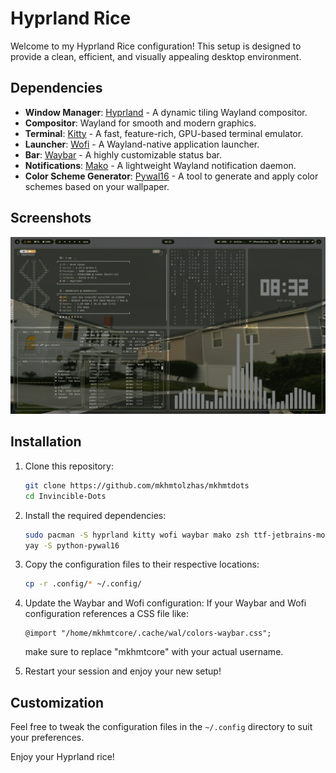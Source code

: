 # Hyprland Rice

Welcome to my Hyprland Rice configuration! This setup is designed to provide a clean, efficient, and visually appealing desktop environment.

## Dependencies

- **Window Manager**: [Hyprland](https://github.com/hyprwm/Hyprland) - A dynamic tiling Wayland compositor.
- **Compositor**: Wayland for smooth and modern graphics.
- **Terminal**: [Kitty](https://sw.kovidgoyal.net/kitty/) - A fast, feature-rich, GPU-based terminal emulator.
- **Launcher**: [Wofi](https://hg.sr.ht/~scoopta/wofi) - A Wayland-native application launcher.
- **Bar**: [Waybar](https://github.com/Alexays/Waybar) - A highly customizable status bar.
- **Notifications**: [Mako](https://github.com/emersion/mako) - A lightweight Wayland notification daemon.
- **Color Scheme Generator**: [Pywal16](https://github.com/adi1090x/pywal16) - A tool to generate and apply color schemes based on your wallpaper.

## Screenshots

![Desktop Screenshot](.config/screen/image.png)

## Installation

1. Clone this repository:
    ```bash
    git clone https://github.com/mkhmtolzhas/mkhmtdots
    cd Invincible-Dots
    ```

2. Install the required dependencies:
    ```bash
    sudo pacman -S hyprland kitty wofi waybar mako zsh ttf-jetbrains-mono ttf-jetbrains-mono-nerd hyprpaper
    yay -S python-pywal16
    ```

3. Copy the configuration files to their respective locations:
    ```bash
    cp -r .config/* ~/.config/
    ```


4. Update the Waybar and Wofi configuration:
    If your Waybar and Wofi configuration references a CSS file like:
    ```
    @import "/home/mkhmtcore/.cache/wal/colors-waybar.css";
    ``` 
    make sure to replace "mkhmtcore" with your actual username.

5. Restart your session and enjoy your new setup!

## Customization

Feel free to tweak the configuration files in the `~/.config` directory to suit your preferences.

Enjoy your Hyprland rice!
